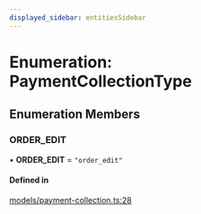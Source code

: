 ```yaml
---
displayed_sidebar: entitiesSidebar
---
```


# Enumeration: PaymentCollectionType

## Enumeration Members

### ORDER\_EDIT

• **ORDER\_EDIT** = ``"order_edit"``

#### Defined in

[models/payment-collection.ts:28](https://github.com/medusajs/medusa/blob/105c68929/packages/medusa/src/models/payment-collection.ts#L28)
